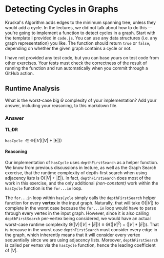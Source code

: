 # Detecting Cycles in Graphs

Kruskal's Algorithm adds edges to the minimum spanning tree, unless they would
add a cycle. In the lectures, we did not talk about how to do this -- you're
going to implement a function to detect cycles in a graph. Start with the
template I provided in `code.js`. You can use any data structures (i.e. any
graph representation) you like. The function should return `true` or `false`,
depending on whether the given graph contains a cycle or not.

I have not provided any test code, but you can base yours on test code from
other exercises. Your tests must check the correctness of the result of running
the function and run automatically when you commit through a GitHub action.

## Runtime Analysis

What is the worst-case big $\Theta$ complexity of your implementation? Add your
answer, including your reasoning, to this markdown file.

### Answer

#### TL;DR

`hasCycle` $\in \mathrm{\Theta}(|V|(|V| + |E|))$

#### Reasoning

Our implementation of `hasCycle` uses `depthFirstSearch` as a helper function. We know from previous discussions in lecture, as well as the Graph Search exercise, that the runtime complexity of depth-first search when using adjacency *lists* is $\mathrm{\Theta}(|V| + |E|)$. In fact, `depthFirstSearch` does most of the work in this exercise, and the only additional *(non-constant)* work within the `hasCycle` function is the `for...in` loop.

The `for...in` loop within `hasCycle` simply calls the `depthFirstSearch` helper function for every **vertex** in the input graph. Naturally, that will take $\mathrm{\Theta}(|V|)$ to complete in the worst case because the `for...in` loop would have to parse through every vertex in the input graph. However, since it is also calling `depthFirstSearch` per-vertex being considered, we would have an actual worst-case runtime complexity $\mathrm{\Theta}(|V|(|V| + |E|)) \equiv \mathrm{\Theta}((|V|^{2}) + (|V| * | E|))$. That is because in the worst case `depthFirstSearch` must consider every edge in the graph, which inherently means that it will consider every vertex sequentially since we are using adjacency lists. Moreover, `depthFirstSearch` is called per vertex via the `hasCycle` function, hence the leading coefficient of $|V|$.
